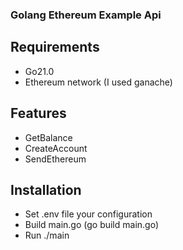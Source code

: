 ### Golang Ethereum Example Api

## Requirements
- Go21.0
- Ethereum network (I used ganache)

## Features
- GetBalance
- CreateAccount
- SendEthereum

## Installation
- Set .env file your configuration 
- Build main.go (go build main.go)
- Run ./main



